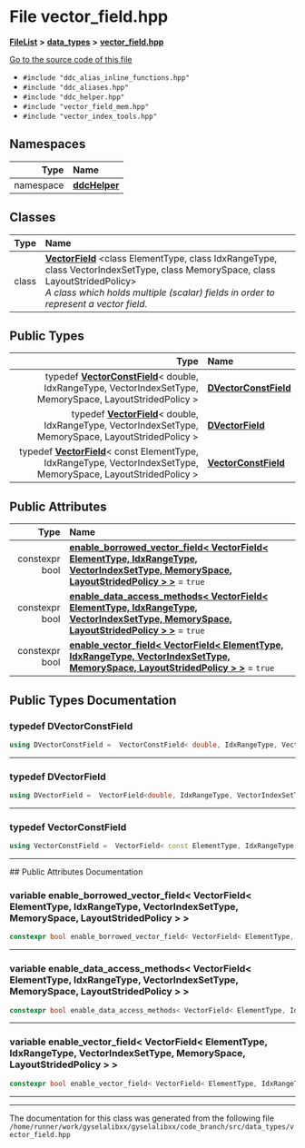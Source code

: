 

# File vector\_field.hpp



[**FileList**](files.md) **>** [**data\_types**](dir_eaa769653453aaefd8cc10e98e9bb3eb.md) **>** [**vector\_field.hpp**](vector__field_8hpp.md)

[Go to the source code of this file](vector__field_8hpp_source.md)



* `#include "ddc_alias_inline_functions.hpp"`
* `#include "ddc_aliases.hpp"`
* `#include "ddc_helper.hpp"`
* `#include "vector_field_mem.hpp"`
* `#include "vector_index_tools.hpp"`













## Namespaces

| Type | Name |
| ---: | :--- |
| namespace | [**ddcHelper**](namespaceddcHelper.md) <br> |


## Classes

| Type | Name |
| ---: | :--- |
| class | [**VectorField**](classVectorField.md) &lt;class ElementType, class IdxRangeType, class VectorIndexSetType, class MemorySpace, class LayoutStridedPolicy&gt;<br>_A class which holds multiple (scalar) fields in order to represent a vector field._  |


## Public Types

| Type | Name |
| ---: | :--- |
| typedef [**VectorConstField**](classVectorField.md)&lt; double, IdxRangeType, VectorIndexSetType, MemorySpace, LayoutStridedPolicy &gt; | [**DVectorConstField**](#typedef-dvectorconstfield)  <br> |
| typedef [**VectorField**](classVectorField.md)&lt; double, IdxRangeType, VectorIndexSetType, MemorySpace, LayoutStridedPolicy &gt; | [**DVectorField**](#typedef-dvectorfield)  <br> |
| typedef [**VectorField**](classVectorField.md)&lt; const ElementType, IdxRangeType, VectorIndexSetType, MemorySpace, LayoutStridedPolicy &gt; | [**VectorConstField**](#typedef-vectorconstfield)  <br> |




## Public Attributes

| Type | Name |
| ---: | :--- |
|  constexpr bool | [**enable\_borrowed\_vector\_field&lt; VectorField&lt; ElementType, IdxRangeType, VectorIndexSetType, MemorySpace, LayoutStridedPolicy &gt; &gt;**](#variable-enable_borrowed_vector_field-vectorfield-elementtype-idxrangetype-vectorindexsettype-memoryspace-layoutstridedpolicy)   = `true`<br> |
|  constexpr bool | [**enable\_data\_access\_methods&lt; VectorField&lt; ElementType, IdxRangeType, VectorIndexSetType, MemorySpace, LayoutStridedPolicy &gt; &gt;**](#variable-enable_data_access_methods-vectorfield-elementtype-idxrangetype-vectorindexsettype-memoryspace-layoutstridedpolicy)   = `true`<br> |
|  constexpr bool | [**enable\_vector\_field&lt; VectorField&lt; ElementType, IdxRangeType, VectorIndexSetType, MemorySpace, LayoutStridedPolicy &gt; &gt;**](#variable-enable_vector_field-vectorfield-elementtype-idxrangetype-vectorindexsettype-memoryspace-layoutstridedpolicy)   = `true`<br> |












































## Public Types Documentation




### typedef DVectorConstField 

```C++
using DVectorConstField =  VectorConstField< double, IdxRangeType, VectorIndexSetType, MemorySpace, LayoutStridedPolicy>;
```




<hr>



### typedef DVectorField 

```C++
using DVectorField =  VectorField<double, IdxRangeType, VectorIndexSetType, MemorySpace, LayoutStridedPolicy>;
```




<hr>



### typedef VectorConstField 

```C++
using VectorConstField =  VectorField< const ElementType, IdxRangeType, VectorIndexSetType, MemorySpace, LayoutStridedPolicy>;
```




<hr>
## Public Attributes Documentation




### variable enable\_borrowed\_vector\_field&lt; VectorField&lt; ElementType, IdxRangeType, VectorIndexSetType, MemorySpace, LayoutStridedPolicy &gt; &gt; 

```C++
constexpr bool enable_borrowed_vector_field< VectorField< ElementType, IdxRangeType, VectorIndexSetType, MemorySpace, LayoutStridedPolicy > >;
```




<hr>



### variable enable\_data\_access\_methods&lt; VectorField&lt; ElementType, IdxRangeType, VectorIndexSetType, MemorySpace, LayoutStridedPolicy &gt; &gt; 

```C++
constexpr bool enable_data_access_methods< VectorField< ElementType, IdxRangeType, VectorIndexSetType, MemorySpace, LayoutStridedPolicy > >;
```




<hr>



### variable enable\_vector\_field&lt; VectorField&lt; ElementType, IdxRangeType, VectorIndexSetType, MemorySpace, LayoutStridedPolicy &gt; &gt; 

```C++
constexpr bool enable_vector_field< VectorField< ElementType, IdxRangeType, VectorIndexSetType, MemorySpace, LayoutStridedPolicy > >;
```




<hr>

------------------------------
The documentation for this class was generated from the following file `/home/runner/work/gyselalibxx/gyselalibxx/code_branch/src/data_types/vector_field.hpp`

